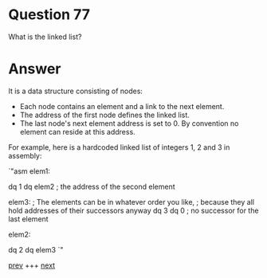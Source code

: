 
# Question 77


What is the linked list?


# Answer



It is a data structure consisting of nodes:

* Each node contains an element and a link to the next element.
* The address of the first node defines the linked list.
* The last node's next element address is set to 0. By convention no element
can reside at this address. 

For example, here is a hardcoded linked list of integers 1, 2 and 3 in assembly:

`"asm
elem1:

dq 1
dq elem2     ; the address of the second element

elem3:       ; The elements can be in whatever order you like,
             ; because they all hold addresses of their successors anyway
dq 3
dq 0         ; no successor for the last element

elem2: 

dq 2
dq elem3
`"
 

[prev](076.md) +++ [next](078.md)
